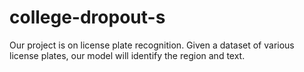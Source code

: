 # college-dropout-s
Our project is on license plate recognition. Given a dataset of various license plates, our model will identify the region and text.
